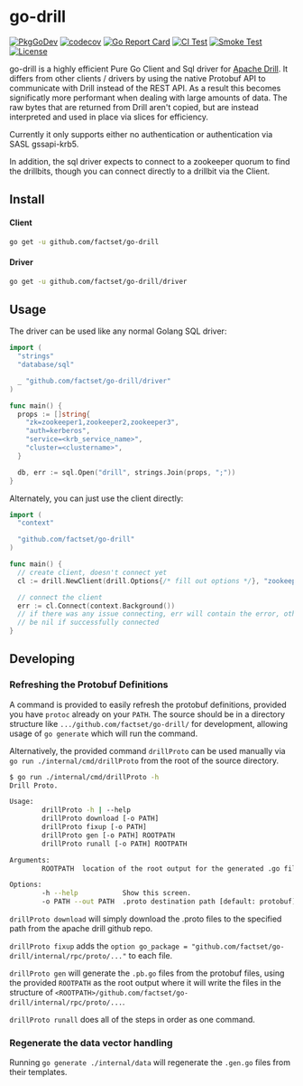 # go-drill

[![PkgGoDev](https://pkg.go.dev/badge/github.com/factset/go-drill)](https://pkg.go.dev/github.com/factset/go-drill)
[![codecov](https://codecov.io/gh/factset/go-drill/branch/master/graph/badge.svg)](https://codecov.io/gh/factset/go-drill)
[![Go Report Card](https://goreportcard.com/badge/github.com/factset/go-drill)](https://goreportcard.com/report/github.com/factset/go-drill)
[![CI Test](https://github.com/factset/go-drill/workflows/Go/badge.svg)](https://github.com/factset/go-drill/actions)
[![Smoke Test](https://github.com/factset/go-drill/workflows/SmokeTest/badge.svg)](https://github.com/factset/go-drill/actions)
[![License](https://img.shields.io/badge/license-Apache--2.0-blue.svg)](http://www.apache.org/licenses/LICENSE-2.0)

go-drill is a highly efficient Pure Go Client and Sql driver for [Apache Drill](https://drill.apache.org). It differs from other clients / drivers by using the
native Protobuf API to communicate with Drill instead of the REST API. As a result
this becomes significatly more performant when dealing with large amounts of data.
The raw bytes that are returned from Drill aren't copied, but are instead
interpreted and used in place via slices for efficiency.

Currently it only supports either no authentication or authentication via SASL
gssapi-krb5.

In addition, the sql driver expects to connect to a zookeeper quorum to find the
drillbits, though you can connect directly to a drillbit via the Client.

## Install

#### Client

```bash
go get -u github.com/factset/go-drill
```

#### Driver

```bash
go get -u github.com/factset/go-drill/driver
```

## Usage

The driver can be used like any normal Golang SQL driver:

```go
import (
  "strings"
  "database/sql"

  _ "github.com/factset/go-drill/driver"
)

func main() {
  props := []string{
    "zk=zookeeper1,zookeeper2,zookeeper3",
    "auth=kerberos",
    "service=<krb_service_name>",
    "cluster=<clustername>",
  }

  db, err := sql.Open("drill", strings.Join(props, ";"))
}
```

Alternately, you can just use the client directly:

```go
import (
  "context"

  "github.com/factset/go-drill"
)

func main() {
  // create client, doesn't connect yet
  cl := drill.NewClient(drill.Options{/* fill out options */}, "zookeeper1", "zookeeper2", "zookeeper3")

  // connect the client
  err := cl.Connect(context.Background())
  // if there was any issue connecting, err will contain the error, otherwise will
  // be nil if successfully connected
}
```

## Developing

### Refreshing the Protobuf Definitions

A command is provided to easily refresh the protobuf definitions, provided you have
`protoc` already on your `PATH`. The source should be in a directory structure like
`.../github.com/factset/go-drill/` for development, allowing usage of `go generate`
which will run the command.

Alternatively, the provided command `drillProto` can be used manually via
`go run ./internal/cmd/drillProto` from the root of the source directory.

```bash
$ go run ./internal/cmd/drillProto -h
Drill Proto.

Usage:
        drillProto -h | --help
        drillProto download [-o PATH]
        drillProto fixup [-o PATH]
        drillProto gen [-o PATH] ROOTPATH
        drillProto runall [-o PATH] ROOTPATH

Arguments:
        ROOTPATH  location of the root output for the generated .go files

Options:
        -h --help           Show this screen.
        -o PATH --out PATH  .proto destination path [default: protobuf]
```

`drillProto download` will simply download the .proto files to the specified path
from the apache drill github repo.

`drillProto fixup` adds the `option go_package = "github.com/factset/go-drill/internal/rpc/proto/..."` to each file.

`drillProto gen` will generate the `.pb.go` files from the protobuf files, using the
provided `ROOTPATH` as the root output where it will write the files in the structure
of `<ROOTPATH>/github.com/factset/go-drill/internal/rpc/proto/...`.

`drillProto runall` does all of the steps in order as one command.

### Regenerate the data vector handling

Running `go generate ./internal/data` will regenerate the `.gen.go` files from their
templates.
